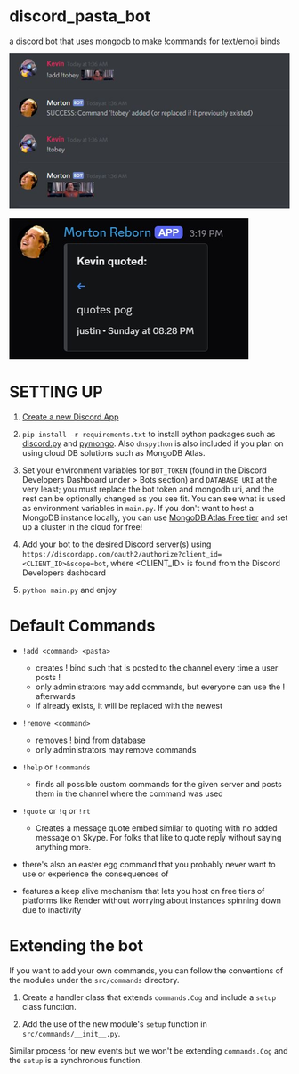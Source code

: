 # discord_pasta_bot

a discord bot that uses mongodb to make !commands for text/emoji binds

![Let's give a quick shout-out to Tobey Maguire](https://raw.githubusercontent.com/ggkevinxing/discord_pasta_bot/master/add_example.JPG)

![Skype-like quoting](https://raw.githubusercontent.com/ggkevinxing/discord_pasta_bot/master/quote_example.JPG)

# SETTING UP

1. [Create a new Discord App](https://discordapp.com/developers/applications/me)

2. `pip install -r requirements.txt` to install python packages such as [discord.py](https://github.com/Rapptz/discord.py) and [pymongo](https://api.mongodb.com/python/current/installation.html). Also `dnspython` is also included if you plan on using cloud DB solutions such as MongoDB Atlas.

3. Set your environment variables for `BOT_TOKEN` (found in the Discord Developers Dashboard under <Application> > Bots section) and `DATABASE_URI` at the very least; you must replace the bot token and mongodb uri, and the rest can be optionally changed as you see fit. You can see what is used as environment variables in `main.py`. If you don't want to host a MongoDB instance locally, you can use [MongoDB Atlas Free tier](https://www.mongodb.com/cloud/atlas/register?expVariant=v1&isNewUser=true) and set up a cluster in the cloud for free!

4. Add your bot to the desired Discord server(s) using `https://discordapp.com/oauth2/authorize?client_id=<CLIENT_ID>&scope=bot`, where <CLIENT_ID> is found from the Discord Developers dashboard

5. `python main.py` and enjoy

# Default Commands

- `!add <command> <pasta>`

  - creates !<command> bind such that <pasta> is posted to the channel every time a user posts !<command>
  - only administrators may add commands, but everyone can use the !<command> afterwards
  - if <command> already exists, it will be replaced with the newest <pasta>

- `!remove <command>`

  - removes !<command> bind from database
  - only administrators may remove commands

- `!help` or `!commands`

  - finds all possible custom commands for the given server and posts them in the channel where the command was used

- `!quote` or `!q` or `!rt`

  - Creates a message quote embed similar to quoting with no added message on Skype. For folks that like to quote reply without saying anything more.

- there's also an easter egg command that you probably never want to use or experience the consequences of

- features a keep alive mechanism that lets you host on free tiers of platforms like Render without worrying about instances spinning down due to inactivity

# Extending the bot

If you want to add your own commands, you can follow the conventions of the modules under the `src/commands` directory.

1. Create a handler class that extends `commands.Cog` and include a `setup` class function.

2. Add the use of the new module's `setup` function in `src/commands/__init__.py`.

Similar process for new events but we won't be extending `commands.Cog` and the `setup` is a synchronous function.
